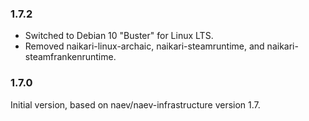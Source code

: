 ### 1.7.2
* Switched to Debian 10 "Buster" for Linux LTS.
* Removed naikari-linux-archaic, naikari-steamruntime, and
  naikari-steamfrankenruntime.

### 1.7.0
Initial version, based on naev/naev-infrastructure version 1.7.

